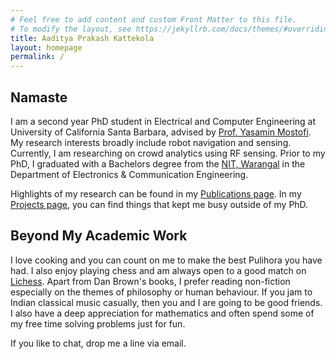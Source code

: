 ```yaml
---
# Feel free to add content and custom Front Matter to this file.
# To modify the layout, see https://jekyllrb.com/docs/themes/#overriding-theme-defaults
title: Aaditya Prakash Kattekola
layout: homepage
permalink: /
---
```

## Namaste

I am a second year PhD student in Electrical and Computer Engineering at University of California Santa Barbara, advised by [Prof. Yasamin Mostofi](https://web.ece.ucsb.edu/~ymostofi/). My research interests broadly include robot navigation and sensing. Currently, I am researching on crowd analytics using RF sensing. Prior to my PhD, I graduated with a Bachelors degree from the [NIT, Warangal](https://www.nitw.ac.in) in the Department of Electronics & Communication Engineering. 

Highlights of my research can be found in my [Publications page](./publications/). In my [Projects page](./projects/), you can find things that kept me busy outside of my PhD.

## Beyond My Academic Work
I love cooking and you can count on me to make the best Pulihora you have had. I also enjoy playing chess and am always open to a good match on [Lichess](https://lichess.org/@/AadityaP). Apart from Dan Brown's books, I prefer reading non-fiction especially on the themes of philosophy or human behaviour. If you jam to Indian classical music casually, then you and I are going to be good friends. I also have a deep appreciation for mathematics and often spend some of my free time solving problems just for fun. 

If you like to chat, drop me a line via email.

<!--
You can use HTML elements in Markdown, such as the comment element, and they won't be affected by a markdown parser. However, if you create an HTML element in your markdown file, you cannot use markdown syntax within that element's contents.
-->
